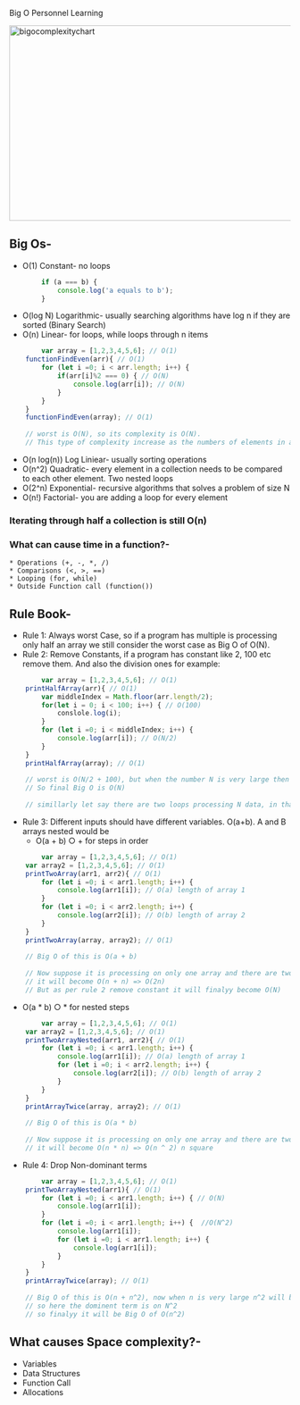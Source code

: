 
Big O Personnel Learning

<img width="600" height="350" alt="bigocomplexitychart" src="https://user-images.githubusercontent.com/27411868/114745216-163c2000-9d6c-11eb-884a-1c1e9071ef03.PNG">

## Big Os-
* O(1) Constant- no loops

```javascript
        if (a === b) {
        	console.log('a equals to b');
        }
```

* O(log N) Logarithmic- usually searching algorithms have log n if they are sorted (Binary Search)
* O(n) Linear- for loops, while loops through n items
 
```javascript
        var array = [1,2,3,4,5,6]; // O(1)
	functionFindEven(arr){ // O(1)
		for (let i =0; i < arr.length; i++) {
			if(arr[i]%2 === 0) { // O(N)
				console.log(arr[i]); // O(N)
			}
		}
	}
	functionFindEven(array); // O(1)
	
	// worst is O(N), so its complexity is O(N). 
	// This type of complexity increase as the numbers of elements in array increases, so it is LINEAR TIME.
```
* O(n log(n)) Log Liniear- usually sorting operations
* O(n^2) Quadratic- every element in a collection needs to be compared to each other element. Two nested loops
* O(2^n) Exponential- recursive algorithms that solves a problem of size N
* O(n!) Factorial- you are adding a loop for every element

### Iterating through half a collection is still O(n)

### What can cause time in a function?-
    * Operations (+, -, *, /)
    * Comparisons (<, >, ==)
    * Looping (for, while)
    * Outside Function call (function())

## Rule Book-
* Rule 1: Always worst Case, so if a program has multiple is processing only half an array we still consider the worst case as Big O of O(N).
* Rule 2: Remove Constants, if a program has constant like 2, 100 etc remove them. And also the division ones for example:

```javascript
        var array = [1,2,3,4,5,6]; // O(1)
	printHalfArray(arr){ // O(1)
		var middleIndex = Math.floor(arr.length/2);
		for(let i = 0; i < 100; i++) { // O(100)
			conslole.log(i);
		}
		for (let i =0; i < middleIndex; i++) {
			console.log(arr[i]); // O(N/2)
		}
	}
	printHalfArray(array); // O(1)
	
	// worst is O(N/2 + 100), but when the number N is very large then dividing by 2 and adding 100, doenst matter and in Big O we consider only large numbers of value N. 
	// So final Big O is O(N)
	
	// simillarly let say there are two loops processing N data, in that case Big O should be (2n) but with the Rule 2 this become Big O of O(n)
```
* Rule 3: Different inputs should have different variables. O(a+b). A and B arrays nested would be
  * O(a + b)   ○ + for steps in order
```javascript
        var array = [1,2,3,4,5,6]; // O(1)
	var array2 = [1,2,3,4,5,6]; // O(1)
	printTwoArray(arr1, arr2){ // O(1)
		for (let i =0; i < arr1.length; i++) {
			console.log(arr1[i]); // O(a) length of array 1
		}
		for (let i =0; i < arr2.length; i++) {
			console.log(arr2[i]); // O(b) length of array 2
		}
	}
	printTwoArray(array, array2); // O(1)
	
	// Big O of this is O(a + b)
	
	// Now suppose it is processing on only one array and there are two for loops on same array steps by steps not nested
	// it will become O(n + n) => O(2n)
	// But as per rule 2 remove constant it will finalyy become O(N)
```

  * O(a * b)     ○ * for nested steps

```javascript
        var array = [1,2,3,4,5,6]; // O(1)
	var array2 = [1,2,3,4,5,6]; // O(1)
	printTwoArrayNested(arr1, arr2){ // O(1)
		for (let i =0; i < arr1.length; i++) {
			console.log(arr1[i]); // O(a) length of array 1
			for (let i =0; i < arr2.length; i++) {
				console.log(arr2[i]); // O(b) length of array 2
			}
		}
	}
	printArrayTwice(array, array2); // O(1)
	
	// Big O of this is O(a * b)
	
	// Now suppose it is processing on only one array and there are two for loops on same array and are nested
	// it will become O(n * n) => O(n ^ 2) n square
```

* Rule 4: Drop Non-dominant terms

```javascript
        var array = [1,2,3,4,5,6]; // O(1)
	printTwoArrayNested(arr1){ // O(1)
		for (let i =0; i < arr1.length; i++) { // O(N)
			console.log(arr1[i]); 
		}
		for (let i =0; i < arr1.length; i++) {  //O(N^2)
			console.log(arr1[i]);
			for (let i =0; i < arr1.length; i++) {
				console.log(arr1[i]); 
			}
		}
	}
	printArrayTwice(array); // O(1)
	
	// Big O of this is O(n + n^2), now when n is very large n^2 will bemoce very large and adding n will not make any difefrences,
	// so here the dominent term is on N^2
	// so finalyy it will be Big O of O(n^2)
```
## What causes Space complexity?-
* Variables
* Data Structures
* Function Call
* Allocations


